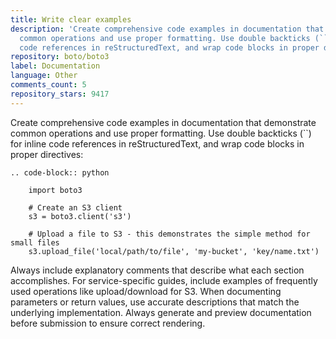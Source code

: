 ```yaml
---
title: Write clear examples
description: 'Create comprehensive code examples in documentation that demonstrate
  common operations and use proper formatting. Use double backticks (``) for inline
  code references in reStructuredText, and wrap code blocks in proper directives:'
repository: boto/boto3
label: Documentation
language: Other
comments_count: 5
repository_stars: 9417
---
```


Create comprehensive code examples in documentation that demonstrate common operations and use proper formatting. Use double backticks (``) for inline code references in reStructuredText, and wrap code blocks in proper directives:

```
.. code-block:: python

    import boto3
    
    # Create an S3 client
    s3 = boto3.client('s3')
    
    # Upload a file to S3 - this demonstrates the simple method for small files
    s3.upload_file('local/path/to/file', 'my-bucket', 'key/name.txt')
```

Always include explanatory comments that describe what each section accomplishes. For service-specific guides, include examples of frequently used operations like upload/download for S3. When documenting parameters or return values, use accurate descriptions that match the underlying implementation. Always generate and preview documentation before submission to ensure correct rendering.